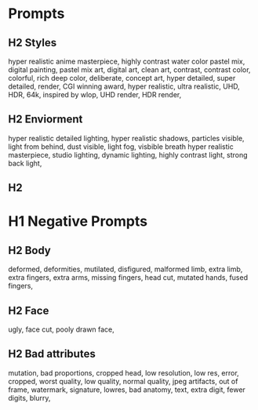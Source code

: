 # Prompts

## H2 Styles
hyper realistic anime masterpiece,
highly contrast water color pastel mix,
digital painting,
pastel mix art,
digital art,
clean art,
contrast,
contrast color,
colorful,
rich deep color,
deliberate,
concept art,
hyper detailed,
super detailed,
render,
CGI winning award,
hyper realistic,
ultra realistic,
UHD,
HDR,
64k,
inspired by wlop,
UHD render,
HDR render,


## H2 Enviorment
hyper realistic detailed lighting,
hyper realistic shadows,
particles visible,
light from behind,
dust visible,
light fog,
visbible breath hyper realistic masterpiece,
studio lighting,
dynamic lighting,
highly contrast light,
strong back light,


## H2





# H1 Negative Prompts
## H2 Body
deformed,
deformities,
mutilated,
disfigured,
malformed limb,
extra limb,
extra fingers,
extra arms,
missing fingers,
head cut,
mutated hands,
fused fingers,

## H2 Face
ugly,
face cut,
pooly drawn face,

## H2 Bad attributes
mutation,
bad proportions,
cropped head,
low resolution,
low res,
error,
cropped,
worst quality,
low quality,
normal quality,
jpeg artifacts,
out of frame,
watermark,
signature,
lowres,
bad anatomy,
text,
extra digit,
fewer digits,
blurry,

